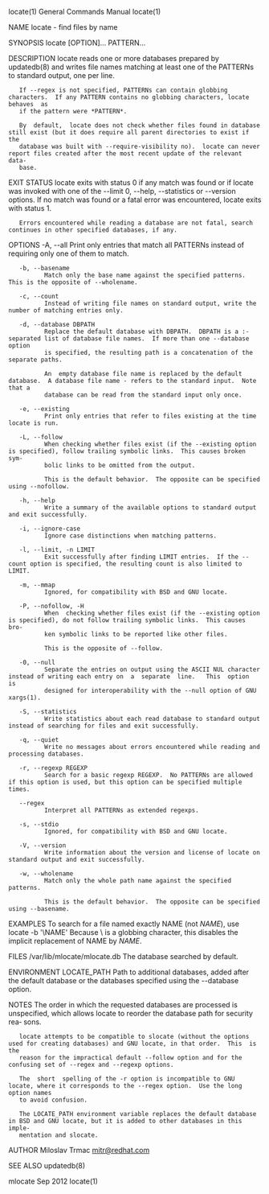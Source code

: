 locate(1)                                                     General Commands Manual                                                    locate(1)

NAME
       locate - find files by name

SYNOPSIS
       locate [OPTION]... PATTERN...

DESCRIPTION
       locate  reads one or more databases prepared by updatedb(8) and writes file names matching at least one of the PATTERNs to standard output,
       one per line.

       If --regex is not specified, PATTERNs can contain globbing characters.  If any PATTERN contains no globbing characters, locate  behaves  as
       if the pattern were *PATTERN*.

       By  default,  locate does not check whether files found in database still exist (but it does require all parent directories to exist if the
       database was built with --require-visibility no).  locate can never report files created after the most recent update of the relevant data‐
       base.

EXIT STATUS
       locate  exits  with  status  0 if any match was found or if locate was invoked with one of the --limit 0, --help, --statistics or --version
       options.  If no match was found or a fatal error was encountered, locate exits with status 1.

       Errors encountered while reading a database are not fatal, search continues in other specified databases, if any.

OPTIONS
       -A, --all
              Print only entries that match all PATTERNs instead of requiring only one of them to match.

       -b, --basename
              Match only the base name against the specified patterns.  This is the opposite of --wholename.

       -c, --count
              Instead of writing file names on standard output, write the number of matching entries only.

       -d, --database DBPATH
              Replace the default database with DBPATH.  DBPATH is a :-separated list of database file names.  If more than one --database  option
              is specified, the resulting path is a concatenation of the separate paths.

              An  empty database file name is replaced by the default database.  A database file name - refers to the standard input.  Note that a
              database can be read from the standard input only once.

       -e, --existing
              Print only entries that refer to files existing at the time locate is run.

       -L, --follow
              When checking whether files exist (if the --existing option is specified), follow trailing symbolic links.  This causes broken  sym‐
              bolic links to be omitted from the output.

              This is the default behavior.  The opposite can be specified using --nofollow.

       -h, --help
              Write a summary of the available options to standard output and exit successfully.

       -i, --ignore-case
              Ignore case distinctions when matching patterns.

       -l, --limit, -n LIMIT
              Exit successfully after finding LIMIT entries.  If the --count option is specified, the resulting count is also limited to LIMIT.

       -m, --mmap
              Ignored, for compatibility with BSD and GNU locate.

       -P, --nofollow, -H
              When  checking whether files exist (if the --existing option is specified), do not follow trailing symbolic links.  This causes bro‐
              ken symbolic links to be reported like other files.

              This is the opposite of --follow.

       -0, --null
              Separate the entries on output using the ASCII NUL character instead of writing each entry on  a  separate  line.   This  option  is
              designed for interoperability with the --null option of GNU xargs(1).

       -S, --statistics
              Write statistics about each read database to standard output instead of searching for files and exit successfully.

       -q, --quiet
              Write no messages about errors encountered while reading and processing databases.

       -r, --regexp REGEXP
              Search for a basic regexp REGEXP.  No PATTERNs are allowed if this option is used, but this option can be specified multiple times.

       --regex
              Interpret all PATTERNs as extended regexps.

       -s, --stdio
              Ignored, for compatibility with BSD and GNU locate.

       -V, --version
              Write information about the version and license of locate on standard output and exit successfully.

       -w, --wholename
              Match only the whole path name against the specified patterns.

              This is the default behavior.  The opposite can be specified using --basename.

EXAMPLES
       To search for a file named exactly NAME (not *NAME*), use
              locate -b '\NAME'
       Because \ is a globbing character, this disables the implicit replacement of NAME by *NAME*.

FILES
       /var/lib/mlocate/mlocate.db
              The database searched by default.

ENVIRONMENT
       LOCATE_PATH
              Path to additional databases, added after the default database or the databases specified using the --database option.

NOTES
       The order in which the requested databases are processed is unspecified, which allows locate to reorder the database path for security rea‐
       sons.

       locate attempts to be compatible to slocate (without the options used for creating databases) and GNU locate, in that order.  This  is  the
       reason for the impractical default --follow option and for the confusing set of --regex and --regexp options.

       The  short  spelling of the -r option is incompatible to GNU locate, where it corresponds to the --regex option.  Use the long option names
       to avoid confusion.

       The LOCATE_PATH environment variable replaces the default database in BSD and GNU locate, but it is added to other databases in this imple‐
       mentation and slocate.

AUTHOR
       Miloslav Trmac <mitr@redhat.com>

SEE ALSO
       updatedb(8)

mlocate                                                              Sep 2012                                                            locate(1)
